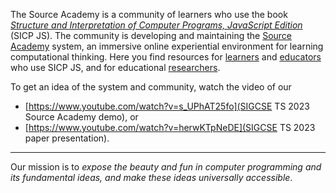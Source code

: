 The Source Academy is a community of learners who use the book [*Structure and Interpretation of Computer Programs, JavaScript Edition*](https://sourceacademy.org/sicpjs/) (SICP JS). The community is developing and maintaining the [Source Academy](https://sourceacademy.org/) system, an immersive online experiential environment for learning computational thinking. Here you find resources for [learners](https://about.sourceacademy.org/learner/README.html) and [educators](https://about.sourceacademy.org/educator/README.html) who use SICP JS, and for educational [researchers](https://about.sourceacademy.org/research/README.html). <!-- use full URLs for these three references here -->

To get an idea of the system and community, watch the video of our
* [https://www.youtube.com/watch?v=s_UPhAT25fo](SIGCSE TS 2023 Source Academy demo), or
* [https://www.youtube.com/watch?v=herwKTpNeDE](SIGCSE TS 2023 paper presentation).

-----------------

Our mission is to *expose the beauty and fun in computer programming and its fundamental ideas, and make these ideas universally accessible*.
